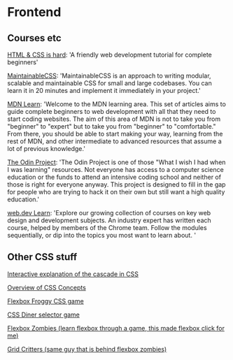 # Frontend

## Courses etc

[HTML & CSS is hard](https://internetingishard.netlify.app/html-and-css/): 'A friendly web development tutorial for complete beginners'

[MaintainableCSS](https://maintainablecss.com/chapters/introduction/): 'MaintainableCSS is an approach to writing modular, scalable and maintainable CSS for small and large codebases. You can learn it in 20 minutes and implement it immediately in your project.'

[MDN Learn](https://developer.mozilla.org/en-US/docs/Learn): 'Welcome to the MDN learning area. This set of articles aims to guide complete beginners to web development with all that they need to start coding websites. The aim of this area of MDN is not to take you from "beginner" to "expert" but to take you from "beginner" to "comfortable." From there, you should be able to start making your way, learning from the rest of MDN, and other intermediate to advanced resources that assume a lot of previous knowledge.'

[The Odin Project](https://www.theodinproject.com/about): 'The Odin Project is one of those "What I wish I had when I was learning" resources. Not everyone has access to a computer science education or the funds to attend an intensive coding school and neither of those is right for everyone anyway. This project is designed to fill in the gap for people who are trying to hack it on their own but still want a high quality education.'

[web.dev Learn](https://web.dev/learn): 'Explore our growing collection of courses on key web design and development subjects. An industry expert has written each course, helped by members of the Chrome team. Follow the modules sequentially, or dip into the topics you most want to learn about. '

## Other CSS stuff

[Interactive explanation of the cascade in CSS](https://2019.wattenberger.com/blog/css-cascade)

[Overview of CSS Concepts](https://www.taniarascia.com/overview-of-css-concepts/)

[Flexbox Froggy CSS game](https://flexboxfroggy.com/)

[CSS Diner selector game](https://flukeout.github.io/)

[Flexbox Zombies (learn flexbox through a game, this made flexbox click for me)](https://mastery.games/flexboxzombies/)

[Grid Critters (same guy that is behind flexbox zombies)](https://gridcritters.com/)
